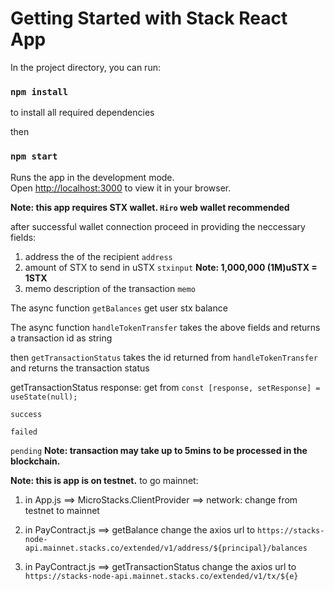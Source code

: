 # Getting Started with Stack React App

In the project directory, you can run:

### `npm install`

to install all required dependencies

then 

### `npm start`

Runs the app in the development mode.\
Open [http://localhost:3000](http://localhost:3000) to view it in your browser.


**Note: this  app requires  STX wallet. `Hiro` web wallet recommended**

after successful wallet connection proceed in providing the neccessary fields:

1. address the of the recipient           `address`
2. amount of STX to send in uSTX          `stxinput`
    **Note: 1,000,000  (1M)uSTX = 1STX**
3. memo description of the transaction    `memo`

The async function `getBalances` get user stx balance

The async function `handleTokenTransfer` takes the above fields and returns a transaction id as string

then `getTransactionStatus` takes the id returned from `handleTokenTransfer` and returns the transaction status 

getTransactionStatus response: get from `const [response, setResponse] = useState(null);`

`success`

`failed`
        
`pending` **Note: transaction may take up to 5mins to be processed in the blockchain.**



**Note: this is app is on testnet.**
to go mainnet:

1. in App.js ==> MicroStacks.ClientProvider ==> network: 
change from testnet to mainnet

2. in PayContract.js ==> getBalance
change the axios url to `https://stacks-node-api.mainnet.stacks.co/extended/v1/address/${principal}/balances`

3. in PayContract.js ==> getTransactionStatus
change the axios url to `https://stacks-node-api.mainnet.stacks.co/extended/v1/tx/${e}`




